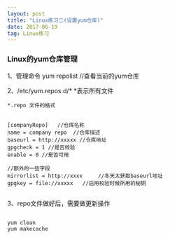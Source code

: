```yaml
---
layout: post
title: "Linux练习二(设置yum仓库)"
date: 2017-06-19   
tag: Linux练习 
---
```


### Linux的yum仓库管理

1、管理命令
   yum repolist  //查看当前的yum仓库

2、/etc/yum.repos.d/* *表示所有文件

	*.repo 文件的格式

```shell

[companyRepo]   //仓库名称
name = company repo  //仓库描述
baseurl = http://xxxxx //仓库地址
gpgcheck = 1 //是否校验
enable = 0 //是否可用

//额外的一些字段
mirrorlist = http://xxxx     //冬天太获取baseurl地址
gpgkey = file://xxxxx   //启用校验时候所用的秘钥


```

3、repo文件做好后，需要做更新操作

```shell

yum clean
yum makecache

```